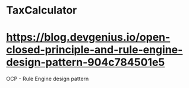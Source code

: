 # TaxCalculator
# https://blog.devgenius.io/open-closed-principle-and-rule-engine-design-pattern-904c784501e5

OCP - Rule Engine design pattern
